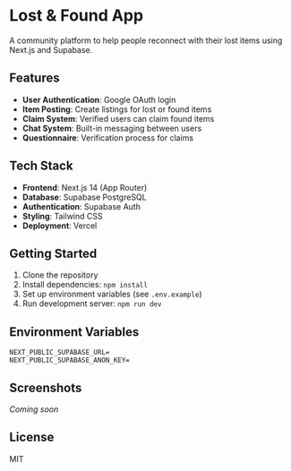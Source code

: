 # Lost & Found App

A community platform to help people reconnect with their lost items using Next.js and Supabase.

## Features

- **User Authentication**: Google OAuth login
- **Item Posting**: Create listings for lost or found items
- **Claim System**: Verified users can claim found items
- **Chat System**: Built-in messaging between users
- **Questionnaire**: Verification process for claims

## Tech Stack

- **Frontend**: Next.js 14 (App Router)
- **Database**: Supabase PostgreSQL
- **Authentication**: Supabase Auth
- **Styling**: Tailwind CSS
- **Deployment**: Vercel

## Getting Started

1. Clone the repository
2. Install dependencies: `npm install`
3. Set up environment variables (see `.env.example`)
4. Run development server: `npm run dev`

## Environment Variables

```
NEXT_PUBLIC_SUPABASE_URL=
NEXT_PUBLIC_SUPABASE_ANON_KEY=
```

## Screenshots

*Coming soon*

## License

MIT
